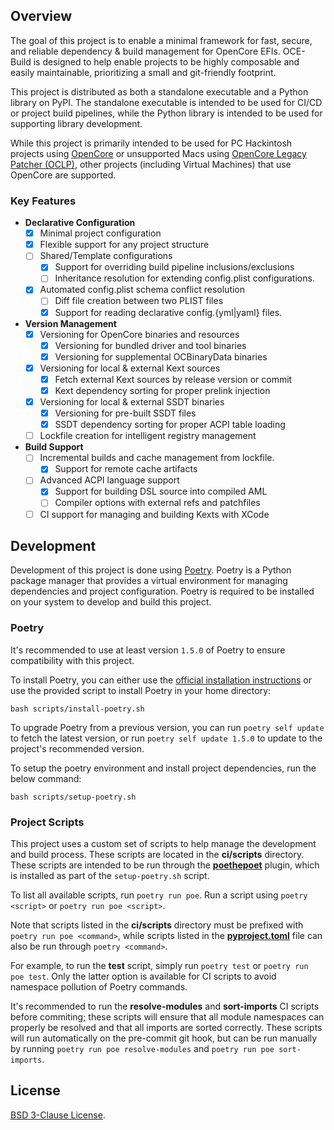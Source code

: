 ## Overview

The goal of this project is to enable a minimal framework for fast, secure, and reliable dependency & build management for OpenCore EFIs. OCE-Build is designed to help enable projects to be highly composable and easily maintainable, prioritizing a small and git-friendly footprint.

This project is distributed as both a standalone executable and a Python library on PyPI. The standalone executable is intended to be used for CI/CD or project build pipelines, while the Python library is intended to be used for supporting library development.

While this project is primarily intended to be used for PC Hackintosh projects using [OpenCore](https://github.com/acidanthera/OpenCorePkg) or unsupported Macs using [OpenCore Legacy Patcher (OCLP)](https://github.com/dortania/OpenCore-Legacy-Patcher), other projects (including Virtual Machines) that use OpenCore are supported.

### Key Features
- **Declarative Configuration**
  - [x] Minimal project configuration
  - [x] Flexible support for any project structure
  - [ ] Shared/Template configurations
    - [x] Support for overriding build pipeline inclusions/exclusions
    - [ ] Inheritance resolution for extending config.plist configurations.
  - [x] Automated config.plist schema conflict resolution
    - [ ] Diff file creation between two PLIST files
    - [x] Support for reading declarative config.{yml|yaml} files.
- **Version Management**
  - [x] Versioning for OpenCore binaries and resources
    - [x] Versioning for bundled driver and tool binaries
    - [x] Versioning for supplemental OCBinaryData binaries
  - [x] Versioning for local & external Kext sources
    - [x] Fetch external Kext sources by release version or commit
    - [x] Kext dependency sorting for proper prelink injection
  - [x] Versioning for local & external SSDT binaries
    - [x] Versioning for pre-built SSDT files
    - [x] SSDT dependency sorting for proper ACPI table loading
  - [ ] Lockfile creation for intelligent registry management
- **Build Support**
  - [ ] Incremental builds and cache management from lockfile.
    - [x] Support for remote cache artifacts
  - [ ] Advanced ACPI language support
    - [x] Support for building DSL source into compiled AML
    - [ ] Compiler options with external refs and patchfiles
  - [ ] CI support for managing and building Kexts with XCode

## Development

Development of this project is done using [Poetry](https://python-poetry.org/). Poetry is a Python package manager that provides a virtual environment for managing dependencies and project configuration. Poetry is required to be installed on your system to develop and build this project.

### Poetry

It's recommended to use at least version `1.5.0` of Poetry to ensure compatibility with this project.

To install Poetry, you can either use the [official installation instructions](https://python-poetry.org/docs/#installation) or use the provided script to install Poetry in your home directory:
```shell
bash scripts/install-poetry.sh
```

To upgrade Poetry from a previous version, you can run `poetry self update` to fetch the latest version, or run `poetry self update 1.5.0` to update to the project's recommended version.

To setup the poetry environment and install project dependencies, run the below command:
```shell
bash scripts/setup-poetry.sh
```

### Project Scripts

This project uses a custom set of scripts to help manage the development and build process. These scripts are located in the **ci/scripts** directory. These scripts are intended to be run through the [**poethepoet**](https://github.com/nat-n/poethepoet) plugin, which is installed as part of the `setup-poetry.sh` script.

To list all available scripts, run `poetry run poe`. Run a script using `poetry <script>` or `poetry run poe <script>`.

Note that scripts listed in the **ci/scripts** directory must be prefixed with `poetry run poe <command>`, while scripts listed in the [**pyproject.toml**](/pyproject.toml) file can also be run through `poetry <command>`.

For example, to run the **test** script, simply run `poetry test` or `poetry run poe test`. Only the latter option is available for CI scripts to avoid namespace pollution of Poetry commands.

It's recommended to run the **resolve-modules** and **sort-imports** CI scripts before commiting; these scripts will ensure that all module namespaces can properly be resolved and that all imports are sorted correctly. These scripts will run automatically on the pre-commit git hook, but can be run manually by running `poetry run poe resolve-modules` and `poetry run poe sort-imports`.

## License
[BSD 3-Clause License](https://github.com/Qonfused/OCE-Build/blob/main/LICENSE).
